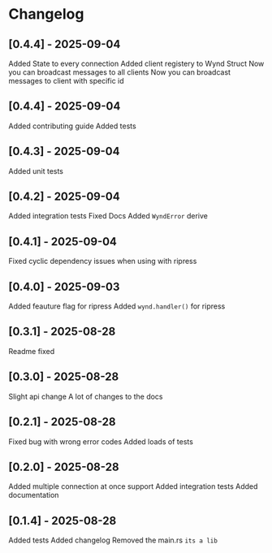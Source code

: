 # Changelog

## [0.4.4] - 2025-09-04

Added State to every connection
Added client registery to Wynd Struct
Now you can broadcast messages to all clients
Now you can broadcast messages to client with specific id

## [0.4.4] - 2025-09-04

Added contributing guide
Added tests

## [0.4.3] - 2025-09-04

Added unit tests

## [0.4.2] - 2025-09-04

Added integration tests
Fixed Docs
Added `WyndError` derive

## [0.4.1] - 2025-09-04

Fixed cyclic dependency issues when using with ripress

## [0.4.0] - 2025-09-03

Added feauture flag for ripress
Added `wynd.handler()` for ripress

## [0.3.1] - 2025-08-28

Readme fixed

## [0.3.0] - 2025-08-28

Slight api change
A lot of changes to the docs

## [0.2.1] - 2025-08-28

Fixed bug with wrong error codes
Added loads of tests

## [0.2.0] - 2025-08-28

Added multiple connection at once support
Added integration tests
Added documentation

## [0.1.4] - 2025-08-28

Added tests
Added changelog
Removed the main.rs `its a lib`
